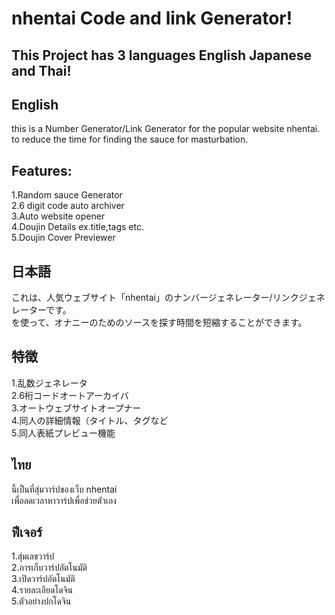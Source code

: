 # nhentai Code and link Generator!
## This Project has 3 languages English Japanese and Thai!
## English
this is a Number Generator/Link Generator for the popular website nhentai.<br>
to reduce the time for finding the sauce for masturbation.<br>
## Features:
1.Random sauce Generator<br>
2.6 digit code auto archiver<br>
3.Auto website opener<br>
4.Doujin Details ex.title,tags etc.<br>
5.Doujin Cover Previewer<br>
## 日本語
これは、人気ウェブサイト「nhentai」のナンバージェネレーター/リンクジェネレーターです。<br>
を使って、オナニーのためのソースを探す時間を短縮することができます。<br>
## 特徴
1.乱数ジェネレータ<br>
2.6桁コードオートアーカイバ<br>
3.オートウェブサイトオープナー<br>
4.同人の詳細情報（タイトル、タグなど<br>
5.同人表紙プレビュー機能<br>
## ไทย
นี้เป็นที่สุ่มวาร์ปของเว็บ nhentai<br>
เพื่อลดเวลาหาวาร์ปเพื่อช่วยตัวเอง<br>
## ฟีเจอร์
1.สุ่มเลขวาร์ป<br>
2.การเก็บวาร์ปอัตโนมัติ<br>
3.เปิดวาร์ปอัตโนมัติ<br>
4.รายละเอียดโดจิน<br>
5.ตัวอย่างปกโดจิน<br>


